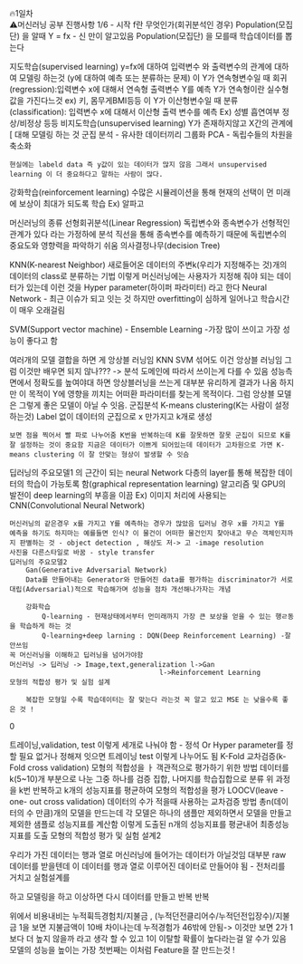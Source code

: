🔥1일차  
⚠️머신러닝 공부 진행사항
1/6 - 시작
 f란 무엇인가(회귀분석인 경우)
Population(모집단) 을 알때
	Y = fx - 신 만이 알고있음
Population(모집단) 을 모를때
	학습데이터를 뽑는다

지도학습(supervised learning)
 y=fx에 대하여 입력변수 와 출력변수의 관계에 대하여 모델링 하는것
(y에 대하여 예측 또는 분류하는 문제)
이 Y가 연속형변수일 때
	회귀(regression):입력변수 x에 대해서 연속형 출력변수 Y를 예측
	Y가 연속형이란 실수형 값을 가진다느것 ex) 키, 몸무게BMI등등
이 Y가 이산형변수일 때
	분류(classification): 입력변수 x에 대해서 이산형 출력 변수를 예측
	Ex) 성별 흡연여부 정상/비정상 등등
비지도학습(unsupervised learning)
Y가 존재하지않고  X간의 관계에[ 대해 모델링 하는 것
	군집 분석 - 유사한 데이터끼리 그룹화
	PCA - 독립수들의 차원을 축소화
	
	
	
	현실에는 labeld data 즉 y값이 있는 데이터가 많지 않음 그래서 unsupervised learning 이 더 중요하다고 말하는 사람이 많다.
강화학습(reinforcement learning)
	수많은 시뮬레이션을 통해 현재의 선택이 먼 미래에 보상이 최대가 되도록 학습
	Ex) 알파고
	
	
	
	
머신러닝의 종류
선형회귀분석(Linear Regression)
	독립변수와 종속변수가 선형적인 관계가 있다 라는 가정하에 분석
	직선을 통해 종속변수를 예측하기 때문에 독립변수의 중요도와 영향력을 파악하기 쉬움
의사결정나무(decision Tree)

KNN(K-nearest Neighbor)
	새로들어온 데이터의 주변k(우리가 지정해주는 것)개의 데이터의 class로 분류하는 기법
	이렇게 머신러닝에는 사용자가 지정해 줘야 되는 데이터가 있는데 이런 것을 Hyper parameter(하이퍼 파라미터) 라고 한다
Neural Network - 최근 이슈가 되고 잇는 것
하지만 overfitting이 심하게 일어나고 학습시간이 매우 오래걸림

	
SVM(Support vector machine) - 
Ensemble Learning -가장 많이 쓰이고 가장 성능이 좋다고 함



여러개의 모델 결합을 하면 게 앙상블 러닝임 KNN SVM 섞어도 이건 앙상블 러닝임
그럼 이것만 배우면 되지 않나??? -> 분석 도메인에 따라서 쓰이는게 다를 수 있음
성능측면에서 정확도를 높여야대  하면 앙상블러닝을 쓰는게 대부분 유리하게 결과가 나옴 하지만 이 목적이 Y에 영향을 끼치는 어떠환 파라미터를 찾는게 목적이다. 그럼 앙상블 모델은 그렇게 좋은 모델이 아닐 수 잇음.
군집분석
	K-means clustering(K는 사람이 설정하는것)
	Label 없이 데이터의 군집으로 x 만가지고 k개로 생성
	
	보면 점을 찍어서 빨 파로 나누어줌 K번을 반복하는데 K를 잘못하면 잘못 군집이 되므로 K를 잘 설정하는 것이 중요함 지금은 데이터가 이쁘게 되어있는데 데이터가 고차원으로 가면 K-means clustering 이 잘 안맞는 형상이 발생할 수 잇슴
딥러닝의 주요모델1
	의 근간이 되는 neural Network
	다층의 layer를 통해 복잡한 데이터의 학습이 가능토록 함(graphical representation learning)
	알고리즘 및  GPU의 발전이 deep learning의 부흥을 이끔
	Ex) 이미지 처리에 사용되는 CNN(Convolutional Neural Network)
	
	
	
	
	머신러닝의 같은경우 x를 가지고 Y를 예측하는 경우가 많았음 딥러닝 경우 x를 가지고 Y를 예측을 하기도 하지마는 예를들면 인식? 이 물건이 어떠한 물건인지 찾아내고 무슨 객체인지까지 판별하는 것 - object detection , 해상도 저-> 고 -image resolution 
	사진을 다른스타일로 바꿈 - style transfer 
	딥러닝의 주요모델2
		Gan(Generative Adversarial Network)
		Data를 만들어내는 Generator와 만들어진 data를 평가하는 discriminator가 서로 대립(Adversarial)적으로 학습해가며 성능을 점차 개선해나가자는 개념 
		
		강화학습
			Q-learning - 현재상태에서부터 먼미래까지 가장 큰 보상을 얻을 수 있는 행ㄹ동을 학습하게 하는 것
			Q-learning+deep larning : DQN(Deep Reinforcement Learning) -잘안쓰임
	꼭 머신러닝을 이해하고 딥러닝을 넘어가야함
	머신러닝 -> 딥러닝 -> Image,text,generalization l->Gan
										 l->Reinforcement Learning
	모형의 적합성 평가 및 실험 설계
		
		복잡한 모형일 수록 학습데이터는 잘 맞는다 라는것 꼭 알고 있고 MSE 는 낮을수록 좋은 것 !

0

트레이닝,validation, test 이렇게 세개로 나눠야 함 - 정석
Or Hyper parameter를 정할 필요 없거나 정해져 잇으면
트레이닝 test 이렇게 나누어도 됨
K-Fold 교차검증(k-Fold cross validation)
	모형의 적합성을 ㅏ 객관적으로 평가하기 위한 방법
	데이터를 k(5~10)개 부분으로 나눈 그중 하나를 검증 집합, 나머지를 학습집합으로 분류
	위 과정을 k번 반복하고 k개의 성능지표를 평균하여 모형의 적합성을 평가
LOOCV(leave - one- out cross validation)
	데이터의 수가 적을때 사용하는 교차검증 방법
	총n(데이터의 수 만큼)개의 모델을 만드는데 각 모델은 하나의 샘플만 제외하면서 모델을 만들고 제외한 샘플로 성능지표를 계산함 이렇게 도출된 n개의 성능지표를 평균내어 최종성능지표를 도출
모형의 적합성 평가 및 실험 설계2



우리가 가진 데이터는 행과 열로 머신러닝에 들어가는 데이터가 아닐것임 대부분 raw 데이터를 받을텐데 이 데이터를 행과 열로 이루어진 데이터로 만들어야 됨 - 전처리를 거치고
실험설계를 

하고 모델링을 하고 이상하면 다시 데이터를 만들고 반복 반복



위에서 비용내비는 누적휙득경험치/지불금 , (누적던전클리어수/누적던전입장수)/지불금
1을 보면 지불금액이 10배 차이나는데 누적경험가 46밖에 안됨-> 이것만 보면 2가 1보다 더 높지 않을까 라고 생각 할 수 있고 1이 이탈할 확률이 높다라는걸 알 수가 있음 
모델의 성능을 높이는 가장 첫번째는 이처럼 Feature을 잘 만드는것 !
